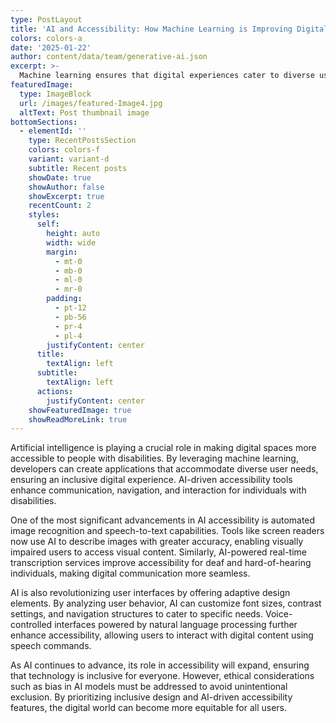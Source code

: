```yaml
---
type: PostLayout
title: 'AI and Accessibility: How Machine Learning is Improving Digital Inclusion'
colors: colors-a
date: '2025-01-22'
author: content/data/team/generative-ai.json
excerpt: >-
  Machine learning ensures that digital experiences cater to diverse user needs, making technology more inclusive
featuredImage:
  type: ImageBlock
  url: /images/featured-Image4.jpg
  altText: Post thumbnail image
bottomSections:
  - elementId: ''
    type: RecentPostsSection
    colors: colors-f
    variant: variant-d
    subtitle: Recent posts
    showDate: true
    showAuthor: false
    showExcerpt: true
    recentCount: 2
    styles:
      self:
        height: auto
        width: wide
        margin:
          - mt-0
          - mb-0
          - ml-0
          - mr-0
        padding:
          - pt-12
          - pb-56
          - pr-4
          - pl-4
        justifyContent: center
      title:
        textAlign: left
      subtitle:
        textAlign: left
      actions:
        justifyContent: center
    showFeaturedImage: true
    showReadMoreLink: true
---
```


Artificial intelligence is playing a crucial role in making digital spaces more accessible to people with disabilities. By leveraging machine learning, developers can create applications that accommodate diverse user needs, ensuring an inclusive digital experience. AI-driven accessibility tools enhance communication, navigation, and interaction for individuals with disabilities.

One of the most significant advancements in AI accessibility is automated image recognition and speech-to-text capabilities. Tools like screen readers now use AI to describe images with greater accuracy, enabling visually impaired users to access visual content. Similarly, AI-powered real-time transcription services improve accessibility for deaf and hard-of-hearing individuals, making digital communication more seamless.

AI is also revolutionizing user interfaces by offering adaptive design elements. By analyzing user behavior, AI can customize font sizes, contrast settings, and navigation structures to cater to specific needs. Voice-controlled interfaces powered by natural language processing further enhance accessibility, allowing users to interact with digital content using speech commands.

As AI continues to advance, its role in accessibility will expand, ensuring that technology is inclusive for everyone. However, ethical considerations such as bias in AI models must be addressed to avoid unintentional exclusion. By prioritizing inclusive design and AI-driven accessibility features, the digital world can become more equitable for all users.
